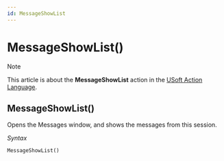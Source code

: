 ```yaml
---
id: MessageShowList
---
```


# MessageShowList()



> [!NOTE]
> This article is about the **MessageShowList** action in the [USoft Action Language](/docs/Task%20flow/Action%20Language%20reference/USoft%20Action%20Language.md).

## **MessageShowList()**

Opens the Messages window, and shows the messages from this session.

*Syntax*

```
MessageShowList()
```

 